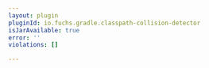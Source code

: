 ```yaml
---
layout: plugin
pluginId: io.fuchs.gradle.classpath-collision-detector
isJarAvailable: true
error: ''
violations: []

---
```

